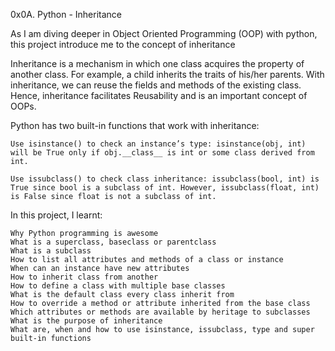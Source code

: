 0x0A. Python - Inheritance

As I am diving deeper in Object Oriented Programming (OOP) with python, this project introduce me to the concept of inheritance

Inheritance is a mechanism in which one class acquires the property of another class. For example, a child inherits the traits of his/her parents. With inheritance, we can reuse the fields and methods of the existing class. Hence, inheritance facilitates Reusability and is an important concept of OOPs.

Python has two built-in functions that work with inheritance:

    Use isinstance() to check an instance’s type: isinstance(obj, int) will be True only if obj.__class__ is int or some class derived from int.

    Use issubclass() to check class inheritance: issubclass(bool, int) is True since bool is a subclass of int. However, issubclass(float, int) is False since float is not a subclass of int.

In this project, I learnt:

    Why Python programming is awesome
    What is a superclass, baseclass or parentclass
    What is a subclass
    How to list all attributes and methods of a class or instance
    When can an instance have new attributes
    How to inherit class from another
    How to define a class with multiple base classes
    What is the default class every class inherit from
    How to override a method or attribute inherited from the base class
    Which attributes or methods are available by heritage to subclasses
    What is the purpose of inheritance
    What are, when and how to use isinstance, issubclass, type and super built-in functions

